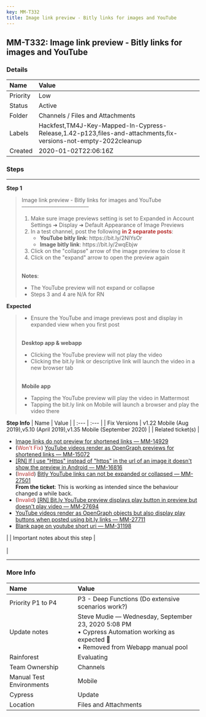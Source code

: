 ```yaml
---
key: MM-T332
title: Image link preview - Bitly links for images and YouTube
---
```


## MM-T332: Image link preview - Bitly links for images and YouTube

### Details

| Name     | Value                                                                                                          |
| :------- | :------------------------------------------------------------------------------------------------------------- |
| Priority | Low                                                                                                            |
| Status   | Active                                                                                                         |
| Folder   | Channels / Files and Attachments                                                                               |
| Labels   | Hackfest,TM4J-Key-Mapped-In-Cypress-Release,1.42-p123,files-and-attachments,fix-versions-not-empty-2022cleanup |
| Created  | 2020-01-02T22:06:16Z                                                                                           |

### Steps

<hr/>

**Step 1**

> <article>Image link preview - Bitly links for images and YouTube<br />–––––––––––––––––––––––––<ol><li>Make sure image previews setting is set to Expanded in Account Settings ➜ Display ➜ Default Appearance of Image Previews</li><li>In a test channel, post the following <strong><span style="color:rgb(184, 49, 47)">in 2 separate posts</span></strong>:<ul><li><strong>YouTube bitly link</strong>: https://bit.ly/2NlYsOr</li><li><strong>Image bitly link</strong>: https://bit.ly/2wqEbjw</li></ul></li><li>Click on the "collapse" arrow of the image preview to close it</li><li>Click on the "expand" arrow to open the preview again<br /><br /></li></ol><strong>Notes</strong>:<ul><li>The YouTube preview will not expand or collapse</li><li>Steps 3 and 4 are N/A for RN</li></ul></article>

**Expected**

> <article><ul><li>Ensure the YouTube and image previews post and display in expanded view when you first post</li></ul><br /><strong>Desktop app &amp; webapp</strong><ul><li>Clicking the YouTube preview will not play the video</li><li>Clicking the bit.ly link or descriptive link will launch the video in a new browser tab</li></ul><br /><strong>Mobile app</strong><ul><li>Tapping the YouTube preview will play the video in Mattermost</li><li>Tapping the bit.ly link on Mobile will launch a browser and play the video there</li></ul></article>

**Step Info**
| Name | Value |
| :--- | :--- |
| Fix Versions | v1.22 Mobile (Aug 2019),v5.10 (April 2019),v1.35 Mobile (September 2020) |
| Related ticket(s) | <ul><li><a href="https://mattermost.atlassian.net/browse/MM-14929">Image links do not preview for shortened links — MM-14929</a></li><li>(<span style="color:rgb(184, 49, 47)">Won't Fix</span>) <a href="https://mattermost.atlassian.net/browse/MM-15072" rel="noopener noreferrer" target="_blank">YouTube videos render as OpenGraph previews for shortened links — MM-15072</a></li><li><a href="https://mattermost.atlassian.net/browse/MM-16816" rel="noopener noreferrer" target="_blank">[RN] If I use "Https" instead of "https" in the url of an image it doesn't show the preview in Android — MM-16816</a></li><li>(<span style="color:rgb(184, 49, 47)">Invalid</span>) <a href="https://mattermost.atlassian.net/browse/MM-27501">Bitly YouTube links can not be expanded or collapsed — MM-27501</a><br /><strong>From the ticket</strong>: This is working as intended since the behaviour changed a while back.</li><li>(<span style="color:rgb(184, 49, 47)">Invalid</span>) <a href="https://mattermost.atlassian.net/browse/MM-27694">[RN] Bit.ly YouTube preview displays play button in preview but doesn't play video — MM-27694</a></li><li><a href="https://mattermost.atlassian.net/browse/MM-27711">YouTube videos render as OpenGraph objects but also display play buttons when posted using bit.ly links — MM-27711</a></li><li><a href="https://mattermost.atlassian.net/browse/MM-31198">Blank page on youtube short uri — MM-31198</a></li></ul> |
| Important notes about this step | <br /><br /> |

<hr/>

### More Info

| Name                     | Value                                                                                                                                      |
| :----------------------- | :----------------------------------------------------------------------------------------------------------------------------------------- |
| Priority P1 to P4        | P3 - Deep Functions (Do extensive scenarios work?)                                                                                         |
| Update notes             | Steve Mudie — Wednesday, September 23, 2020 5:08 PM<br />• Cypress Automation working as expected 🎉<br />• Removed from Webapp manual pool |
| Rainforest               | Evaluating                                                                                                                                 |
| Team Ownership           | Channels                                                                                                                                   |
| Manual Test Environments | Mobile                                                                                                                                     |
| Cypress                  | Update                                                                                                                                     |
| Location                 | Files and Attachments                                                                                                                      |
